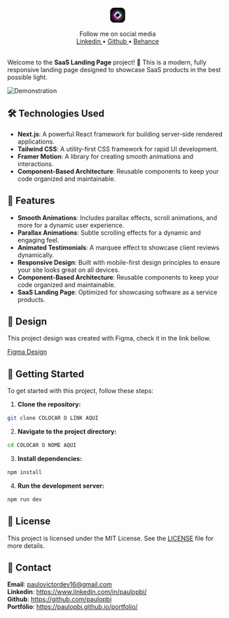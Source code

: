 <div align="center">
  <p align="center">
  <img src="./src/assets/logosaas.png" alt="Saas logo" width="34px" height="34px"/> 
  </p>
  Follow me on social media
  <br/>
  <a href="https://www.linkedin.com/in/paulopbi/" target="_blank" rel="noreferrer">
  Linkedin
  </a> • 
  <a href="https://github.com/paulopbi" target="_blank" rel="noreferrer">
  Github
  </a> • 
  <a href="https://www.behance.net/paulopbi" target="_blank" rel="noreferrer">
  Behance
  </a> 
</div>

<br/>

Welcome to the **SaaS Landing Page** project! 🚀 This is a modern, fully responsive landing page designed to showcase SaaS products in the best possible light.

![Demonstration](./src/assets/demo.gif)

## 🛠️ Technologies Used

- **Next.js**: A powerful React framework for building server-side rendered applications.
- **Tailwind CSS**: A utility-first CSS framework for rapid UI development.
- **Framer Motion**: A library for creating smooth animations and interactions.
- **Component-Based Architecture**: Reusable components to keep your code organized and maintainable.

## 🌟 Features

- **Smooth Animations**: Includes parallax effects, scroll animations, and more for a dynamic user experience.
- **Parallax Animations**: Subtle scrolling effects for a dynamic and engaging feel.
- **Animated Testimonials**: A marquee effect to showcase client reviews dynamically.
- **Responsive Design**: Built with mobile-first design principles to ensure your site looks great on all devices.
- **Component-Based Architecture**: Reusable components to keep your code organized and maintainable.
- **SaaS Landing Page**: Optimized for showcasing software as a service products.

## 🎨 Design

This project design was created with Figma, check it in the link bellow. <br/>

[Figma Design](https://www.figma.com/community/file/1347551304372055519/saas-website-ui-kit-framer-website-kit)

## 🚀 Getting Started

To get started with this project, follow these steps:

1. **Clone the repository:**

```bash
git clone COLOCAR O LINK AQUI
```

2. **Navigate to the project directory:**

```bash
cd COLOCAR O NOME AQUI
```

3. **Install dependencies:**

```bash
npm install
```

4. **Run the development server:**

```bash
npm run dev
```

## 📄 License

This project is licensed under the MIT License. See the [LICENSE](LICENSE) file for more details.

## 📧 Contact

**Email**: paulovictordev16@gmail.com <br/>
**Linkedin**: https://www.linkedin.com/in/paulopbi/ <br/>
**Github**: https://github.com/paulopbi <br/>
**Portfólio**: https://paulopbi.github.io/portfolio/ <br/>
